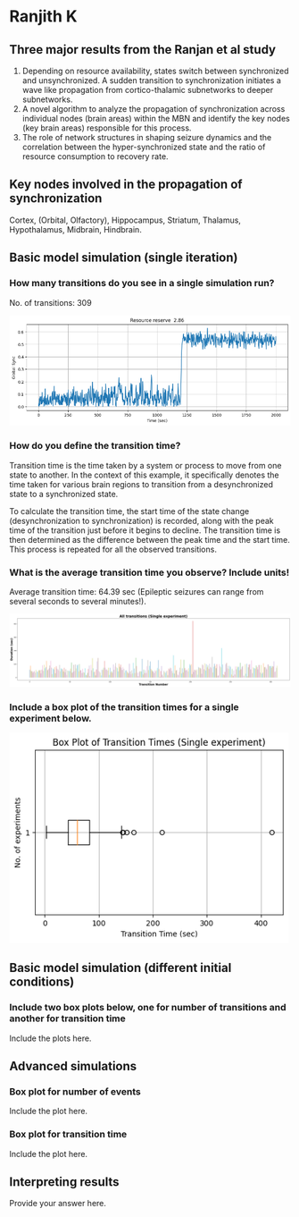# Ranjith K

## Three major results from the Ranjan et al study

1. Depending on resource availability, states switch between synchronized and unsynchronized. A sudden transition to synchronization initiates a wave like propagation from cortico-thalamic subnetworks to deeper subnetworks.
2. A novel algorithm to analyze the propagation of synchronization across individual nodes (brain areas) within the MBN and identify the key nodes (key brain areas) responsible for this process.
3. The role of network structures in shaping seizure dynamics and the correlation between the hyper-synchronized state and the ratio of resource consumption to recovery rate.

## Key nodes involved in the propagation of synchronization

Cortex, (Orbital, Olfactory), Hippocampus, Striatum, Thalamus, Hypothalamus, Midbrain, Hindbrain.

## Basic model simulation (single iteration)

### How many transitions do you see in a single simulation run?
No. of transitions: 309
  
<img src='Timeseries2864.png' width="800">

### How do you define the transition time?
Transition time is the time taken by a system or process to move from one state to another. In the context of this example, it specifically denotes the time taken for various brain regions to transition from a desynchronized state to a synchronized state.

To calculate the transition time, the start time of the state change (desynchronization to synchronization) is recorded, along with the peak time of the transition just before it begins to decline. The transition time is then determined as the difference between the peak time and the start time. This process is repeated for all the observed transitions.

### What is the average transition time you observe? Include units!
Average transition time: 64.39 sec (Epileptic seizures can range from several seconds to several minutes!).

<img src='All2864.png' width="1000">

### Include a box plot of the transition times for a single experiment below.

<img src='Box2864.png' width="500">

## Basic model simulation (different initial conditions)

### Include two box plots below, one for number of transitions and another for transition time
Include the plots here.

## Advanced simulations

### Box plot for number of events
Include the plot here.


### Box plot for transition time
Include the plot here.

## Interpreting results

Provide your answer here.
